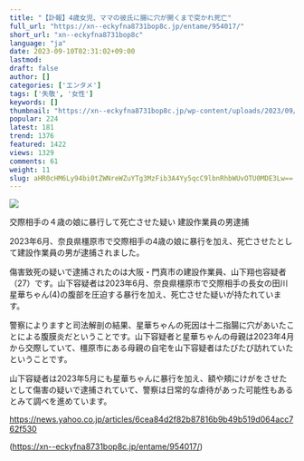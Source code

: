 ```yaml
---
title: "【訃報】4歳女児、ママの彼氏に腸に穴が開くまで突かれ死亡"
full_url: "https://xn--eckyfna8731bop8c.jp/entame/954017/"
short_url: "xn--eckyfna8731bop8c"
language: "ja"
date: 2023-09-10T02:31:02+09:00
lastmod: 
draft: false
author: []
categories: ['エンタメ']
tags: ['失敬', '女性']
keywords: []
thumbnail: "https://xn--eckyfna8731bop8c.jp/wp-content/uploads/2023/09/a52ff7de.jpg"
popular: 224
latest: 181
trend: 1376
featured: 1422
views: 1329
comments: 61
weight: 11
slug: aHR0cHM6Ly94bi0tZWNreWZuYTg3MzFib3A4Yy5qcC9lbnRhbWUvOTU0MDE3Lw==
---
```


![](https://xn--eckyfna8731bop8c.jp/wp-content/uploads/2023/09/a52ff7de.jpg)

<span><p>交際相手の４歳の娘に暴行して死亡させた疑い 建設作業員の男逮捕</p><p> 2023年6月、奈良県橿原市で交際相手の4歳の娘に暴行を加え、死亡させたとして建設作業員の男が逮捕されました。</p><p> 傷害致死の疑いで逮捕されたのは大阪・門真市の建設作業員、山下翔也容疑者（27）です。山下容疑者は2023年6月、奈良県橿原市で交際相手の長女の田川星華ちゃん(4)の腹部を圧迫する暴行を加え、死亡させた疑いが持たれています。</p><p> 警察によりますと司法解剖の結果、星華ちゃんの死因は十二指腸に穴があいたことによる腹膜炎だということです。山下容疑者と星華ちゃんの母親は2023年4月から交際していて、橿原市にある母親の自宅を山下容疑者はたびたび訪れていたということです。</p><p> 山下容疑者は2023年5月にも星華ちゃんに暴行を加え、額や頬にけがをさせたとして傷害の疑いで逮捕されていて、警察は日常的な虐待があった可能性もあるとみて調べを進めています。</p><p> <a rel='nofollow noopener external' target='_blank' href='https://news.yahoo.co.jp/articles/6cea84d2f82b87816b9b49b519d064acc762f530'>https://news.yahoo.co.jp/articles/6cea84d2f82b87816b9b49b519d064acc762f530</a> </p></span>

(https://xn--eckyfna8731bop8c.jp/entame/954017/)

